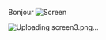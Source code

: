 
Bonjour
![Screen](https://user-images.githubusercontent.com/63174602/86037855-e9668880-ba37-11ea-983b-bbf01eec791c.png)


![Uploading screen3.png…]()

